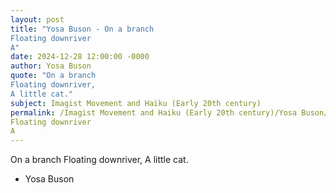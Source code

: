```yaml
---
layout: post
title: "Yosa Buson - On a branch
Floating downriver
A"
date: 2024-12-28 12:00:00 -0000
author: Yosa Buson
quote: "On a branch
Floating downriver,
A little cat."
subject: Imagist Movement and Haiku (Early 20th century)
permalink: /Imagist Movement and Haiku (Early 20th century)/Yosa Buson/Yosa Buson - On a branch
Floating downriver
A
---
```


On a branch
Floating downriver,
A little cat.

- Yosa Buson
